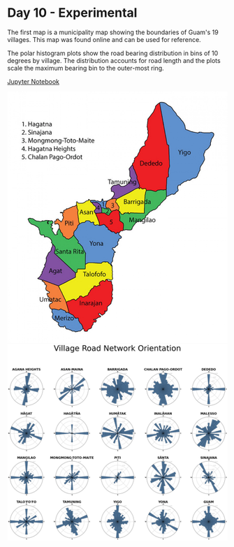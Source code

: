 # Day 10 - Experimental

The first map is a municipality map showing the boundaries of Guam's 19 villages.
This map was found online and can be used for reference.

The polar histogram plots show the road bearing distribution in bins of 10
degrees by village. The distribution accounts for road length and the plots
scale the maximum bearing bin to the outer-most ring.

[Jupyter Notebook](day10.ipynb)

![Guam Villages](guam_villages.jpg)
![Road Network Orientation](road_network_orientation.png)
